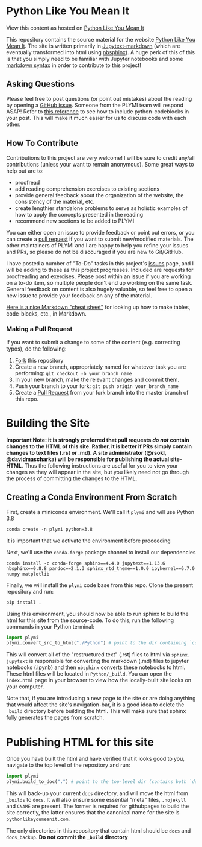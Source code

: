 # Python Like You Mean It
View this content as hosted on [Python Like You Mean It](https://www.pythonlikeyoumeanit.com/)

This repository contains the source material for the website [Python Like You Mean It](pythonlikeyoumeanit.com). The site is written primarily in [Jupytext-markdown](https://jupytext.readthedocs.io/en/latest/formats.html#jupytext-markdown) (which are eventually transformed into html using [nbsphinx](https://nbsphinx.readthedocs.io/en/0.3.4/)). A huge perk of this of this is that you simply need to be familiar with Jupyter notebooks and some [markdown syntax](https://github.com/adam-p/markdown-here/wiki/Markdown-Cheatsheet) in order to contribute to this project!

## Asking Questions
Please feel free to post questions (or point out mistakes) about the reading by opening a [GitHub issue](https://github.com/rsokl/Learning_Python/issues). Someone from the PLYMI team will respond ASAP! Refer to [this reference](https://github.com/adam-p/markdown-here/wiki/Markdown-Cheatsheet#code-and-syntax-highlighting) to see how to include python-codeblocks  in your post. This will make it much easier for us to discuss code with each other. 

## How To Contribute
Contributions to this project are very welcome!  I will be sure to credit any/all contributions (unless your want to remain anonymous). Some great ways to help out are to:
- proofread 
- add reading comprehension exercises to existing sections
- provide general feedback about the organization of the website, the consistency of the material, etc.
- create lengthier standalone problems to serve as holistic examples of how to apply the concepts presented in the reading 
- recommend new sections to be added to PLYMI
 
You can either open an issue to provide feedback or point out errors, or you can create a [pull request](https://help.github.com/articles/creating-a-pull-request/) if you want to submit new/modified materials. The other maintainers of PLYMI and I are happy to help you refine your issues and PRs, so please do not be discouraged if you are new to Git/GitHub.

I have posted a number of "To-Do" tasks in this project's [issues](https://github.com/rsokl/Learning_Python/issues) page, and I will be adding to these as this project progresses. Included are requests for proofreading and exercises. Please post within an issue if you are working on a to-do item, so multiple people don't end up working on the same task. General feedback on content is also hugely valuable, so feel free to open a new issue to provide your feedback on any of the material.

[Here is a nice Markdown "cheat sheet"](https://github.com/adam-p/markdown-here/wiki/Markdown-Cheatsheet) for looking up how to make tables, code-blocks, etc., in Markdown.

### Making a Pull Request
If you want to submit a change to some of the content (e.g. correcting typos), do the following:
1. [Fork](https://docs.github.com/en/github/getting-started-with-github/fork-a-repo) this repository
2. Create a new branch, appropriately named for whatever task you are performing: `git checkout -b your_branch_name`
3. In your new branch, make the relevant changes and commit them.
4. Push your branch to your fork: `git push origin your_branch_name`
5. Create a [Pull Request](https://help.github.com/articles/creating-a-pull-request/) from your fork branch into the master branch of this repo.

# Building the Site
**Important Note: it is strongly preferred that pull requests *do not* contain changes to the HTML of this site. Rather, it is better if PRs simply contain changes to text files (.rst or .md). A site administrator (@rsokl, @davidmascharka) will be responsible for publishing the actual site-HTML**. Thus the following instructions are useful for you to view your changes as they will appear in the site, but you likely need not go through the process of committing the changes to the HTML. 

## Creating a Conda Environment From Scratch

First, create a miniconda environment. We'll call it `plymi` and will use Python 3.8

```shell
conda create -n plymi python=3.8
```

It is important that we activate the environment before proceeding

Next, we'll use the `conda-forge` package channel to install our dependencies

```shell
conda install -c conda-forge sphinx==4.4.0 jupytext==1.13.6 nbsphinx==0.8.8 pandoc==2.1.3 sphinx_rtd_theme==1.0.0 ipykernel==6.7.0 numpy matplotlib
```

Finally, we will install the `plymi` code base from this repo. Clone the present repository and run:

```shell
pip install .
```

Using this environment, you should now be able to run sphinx to build the html for this site from the source-code. To do this, run the following commands in your Python terminal:

```python
import plymi
plymi.convert_src_to_html("./Python") # point to the dir containing `conf.py`
```

This will convert all of the "restructured text" (.rst) files to html via `sphinx`. `jupytext` is responsible for converting the markdown (.md) files to jupyter notebooks (.ipynb) and then `nbsphinx` converts these notebooks to html.
These html files will be located in `Python/_build`. You can open the `index.html` page in your browser to view how the locally-built site looks on your computer. 

Note that, if you are introducing a new page to the site or are doing anything that would affect the site's navigation-bar, it is a good idea to delete the `_build` directory before building the html. This will make sure that sphinx fully generates the pages from scratch.

# Publishing HTML for this site
Once you have built the html and have verified that it looks good to you, navigate to the top level of the repository and run:

```python
import plymi
plymi.build_to_doc(".") # point to the top-level dir (contains both `docs/` and `docs_backup`)
```

This will back-up your current `docs` directory, and will move the html from `_builds` to `docs`. It will also ensure some essential "meta" files, `.nojekyll` and `CNAME` are present. The former is required for githubpages to build the site correctly, the latter ensures that the canonical name for the site is `pythonlikeyoumeanit.com`.


The only directories in this repository that contain html should be `docs` and `docs_backup`. **Do not commit the `_build` directory**  
